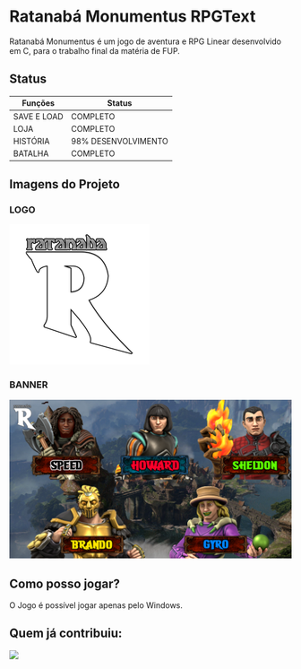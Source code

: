 # Ratanabá Monumentus RPGText

Ratanabá Monumentus é um jogo de aventura e RPG Linear desenvolvido em C, para o trabalho final da matéria de FUP.

## Status

Funções   | Status
--------- | ------
SAVE E LOAD | COMPLETO 
LOJA | COMPLETO
HISTÓRIA | 98% DESENVOLVIMENTO
BATALHA | COMPLETO

## Imagens do Projeto

### LOGO
<img src="IMAGES/RATANABALOGO.png" width="250"/>

### BANNER
<img src="IMAGES/BANNERZINHA.png"/>

## Como posso jogar?

O Jogo é possível jogar apenas pelo Windows.

## Quem já contribuiu:

<a href="https://github.com/juniodevs/Ratanaba-Monumentus--RPGText/graphs/contributors">
  <img src="https://contrib.rocks/image?repo=juniodevs/Ratanaba-Monumentus--RPGText" />
</a>
